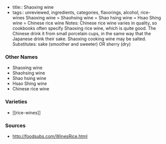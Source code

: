 - title:: Shaoxing wine
- tags:: unreviewed, ingredients, categories, flavorings, alcohol, rice-wines
Shaoxing wine = Shaohsing wine = Shao hsing wine = Hsao Shing wine = Chinese rice wine Notes: Chinese rice wine varies in quality, so cookbooks often specify Shaoxing rice wine, which is quite good. The Chinese drink it from small porcelain cups, in the same way that the Japanese drink their sake. Shaoxing cooking wine may be salted. Substitutes: sake (smoother and sweeter) OR sherry (dry)

### Other Names

* Shaoxing wine
* Shaohsing wine
* Shao hsing wine
* Hsao Shing wine
* Chinese rice wine

### Varieties

* [[rice-wines]]

### Sources
* http://foodsubs.com/WinesRice.html
